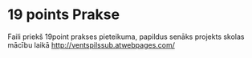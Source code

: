 # 19 points Prakse
Faili priekš 19point prakses pieteikuma,
papildus senāks projekts skolas mācību laikā http://ventspilssub.atwebpages.com/
